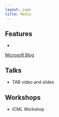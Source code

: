 ```yaml
---
layout: page
title: Media
---
```


## Features
- <a href="https://blogs.microsoft.com/next/2017/06/29/ais-big-leap-tiny-devices-opens-world-possibilities/">
Microsoft Blog
</a>
 
## Talks
- TAB video and slides

## Workshops
- ICML Workshop

